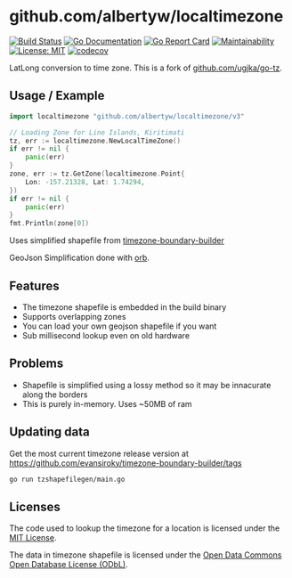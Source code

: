 # github.com/albertyw/localtimezone

[![Build Status](https://drone.albertyw.com/api/badges/albertyw/localtimezone/status.svg)](https://drone.albertyw.com/albertyw/localtimezone)
[![Go Documentation](https://godocs.io/github.com/albertyw/localtimezone/v3?status.svg)](https://godocs.io/github.com/albertyw/localtimezone/v3)
[![Go Report Card](https://goreportcard.com/badge/github.com/albertyw/localtimezone/v3)](https://goreportcard.com/report/github.com/albertyw/localtimezone/v3)
[![Maintainability](https://api.codeclimate.com/v1/badges/ce341d42186e116cd50c/maintainability)](https://codeclimate.com/github/albertyw/localtimezone/maintainability)
[![License: MIT](https://img.shields.io/badge/License-MIT-yellow.svg)](https://opensource.org/licenses/MIT)
[![codecov](https://codecov.io/gh/albertyw/localtimezone/branch/master/graph/badge.svg?token=PUAW91J75K)](https://codecov.io/gh/albertyw/localtimezone)

LatLong conversion to time zone.
This is a fork of [github.com/ugjka/go-tz](https://github.com/ugjka/go-tz).

## Usage / Example

```go
import localtimezone "github.com/albertyw/localtimezone/v3"

// Loading Zone for Line Islands, Kiritimati
tz, err := localtimezone.NewLocalTimeZone()
if err != nil {
    panic(err)
}
zone, err := tz.GetZone(localtimezone.Point{
    Lon: -157.21328, Lat: 1.74294,
})
if err != nil {
    panic(err)
}
fmt.Println(zone[0])
```

Uses simplified shapefile from [timezone-boundary-builder](https://github.com/evansiroky/timezone-boundary-builder/)

GeoJson Simplification done with [orb](https://github.com/paulmach/orb).

## Features

- The timezone shapefile is embedded in the build binary
- Supports overlapping zones
- You can load your own geojson shapefile if you want
- Sub millisecond lookup even on old hardware

## Problems

- Shapefile is simplified using a lossy method so it may be innacurate along the borders
- This is purely in-memory. Uses ~50MB of ram

## Updating data
Get the most current timezone release version at https://github.com/evansiroky/timezone-boundary-builder/tags

```bash
go run tzshapefilegen/main.go
```

## Licenses

The code used to lookup the timezone for a location is licensed under the [MIT License](https://opensource.org/licenses/MIT).

The data in timezone shapefile is licensed under the [Open Data Commons Open Database License (ODbL)](https://opendatacommons.org/licenses/odbl/).
